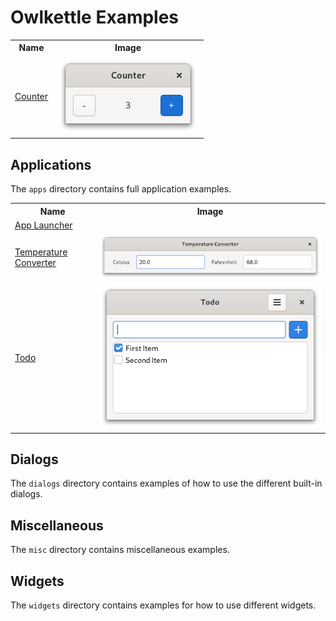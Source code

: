 # Owlkettle Examples

<table>
  <tr>
    <th>Name</th>
    <th>Image</th>
  </tr>
  <tr>
    <td><a href="counter.nim">Counter</a></td>
    <td><img alt="Counter Application" src="/docs/assets/examples/counter.png" width="228px"></td>
  </tr>
</table>

## Applications

The `apps` directory contains full application examples.

<table>
  <tr>
    <th>Name</th>
    <th>Image</th>
  </tr>
  <tr>
    <td><a href="apps/app_launcher.nim">App Launcher</a></td>
    <td>
      <!--
      <img alt="App Launcher" src="/docs/assets/examples/app-launcher.png" width="228px">
      -->
    </td>
  </tr>
  <tr>
    <td><a href="apps/temp_converter.nim">Temperature Converter</a></td>
    <td><img alt="Temperature Converter" src="/docs/assets/examples/temp_converter.png" width="628px"></td>
  </tr>
  <tr>
    <td><a href="apps/todo.nim">Todo</a></td>
    <td><img alt="Todo Application" src="/docs/assets/examples/todo.png" width="428px"></td>
  </tr>
</table>

## Dialogs

The `dialogs` directory contains examples of how to use the different built-in dialogs.

## Miscellaneous

The `misc` directory contains miscellaneous examples.



## Widgets

The `widgets` directory contains examples for how to use different widgets.


